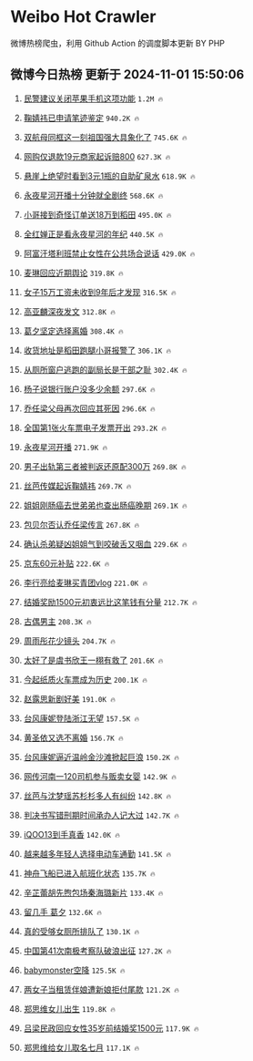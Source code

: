 # Weibo Hot Crawler 



微博热榜爬虫，利用 Github Action 的调度脚本更新 BY PHP 


## 微博今日热榜 更新于 2024-11-01 15:50:06 
1. [民警建议关闭苹果手机这项功能](https://s.weibo.com/weibo?q=%23%E6%B0%91%E8%AD%A6%E5%BB%BA%E8%AE%AE%E5%85%B3%E9%97%AD%E8%8B%B9%E6%9E%9C%E6%89%8B%E6%9C%BA%E8%BF%99%E9%A1%B9%E5%8A%9F%E8%83%BD%23&t=31&band_rank=1&Refer=top) `1.2M 🔥` 

1. [鞠婧祎已申请笔迹鉴定](https://s.weibo.com/weibo?q=%23%E9%9E%A0%E5%A9%A7%E7%A5%8E%E5%B7%B2%E7%94%B3%E8%AF%B7%E7%AC%94%E8%BF%B9%E9%89%B4%E5%AE%9A%23&t=31&band_rank=2&Refer=top) `940.2K 🔥` 

1. [双航母同框这一刻祖国强大具象化了](https://s.weibo.com/weibo?q=%23%E5%8F%8C%E8%88%AA%E6%AF%8D%E5%90%8C%E6%A1%86%E8%BF%99%E4%B8%80%E5%88%BB%E7%A5%96%E5%9B%BD%E5%BC%BA%E5%A4%A7%E5%85%B7%E8%B1%A1%E5%8C%96%E4%BA%86%23&t=31&band_rank=3&Refer=top) `745.6K 🔥` 

1. [网购仅退款19元商家起诉赔800](https://s.weibo.com/weibo?q=%23%E7%BD%91%E8%B4%AD%E4%BB%85%E9%80%80%E6%AC%BE19%E5%85%83%E5%95%86%E5%AE%B6%E8%B5%B7%E8%AF%89%E8%B5%94800%23&t=31&band_rank=4&Refer=top) `627.3K 🔥` 

1. [悬崖上绝望时看到3元1瓶的自助矿泉水](https://s.weibo.com/weibo?q=%23%E6%82%AC%E5%B4%96%E4%B8%8A%E7%BB%9D%E6%9C%9B%E6%97%B6%E7%9C%8B%E5%88%B03%E5%85%831%E7%93%B6%E7%9A%84%E8%87%AA%E5%8A%A9%E7%9F%BF%E6%B3%89%E6%B0%B4%23&t=31&band_rank=5&Refer=top) `618.9K 🔥` 

1. [永夜星河开播十分钟就全剧终](https://s.weibo.com/weibo?q=%E6%B0%B8%E5%A4%9C%E6%98%9F%E6%B2%B3%E5%BC%80%E6%92%AD%E5%8D%81%E5%88%86%E9%92%9F%E5%B0%B1%E5%85%A8%E5%89%A7%E7%BB%88&t=31&band_rank=6&Refer=top) `568.6K 🔥` 

1. [小哥接到奇怪订单送18万到稻田](https://s.weibo.com/weibo?q=%23%E5%B0%8F%E5%93%A5%E6%8E%A5%E5%88%B0%E5%A5%87%E6%80%AA%E8%AE%A2%E5%8D%95%E9%80%8118%E4%B8%87%E5%88%B0%E7%A8%BB%E7%94%B0%23&t=31&band_rank=7&Refer=top) `495.0K 🔥` 

1. [全红婵正是看永夜星河的年纪](https://s.weibo.com/weibo?q=%23%E5%85%A8%E7%BA%A2%E5%A9%B5%E6%AD%A3%E6%98%AF%E7%9C%8B%E6%B0%B8%E5%A4%9C%E6%98%9F%E6%B2%B3%E7%9A%84%E5%B9%B4%E7%BA%AA%23&t=31&band_rank=8&Refer=top) `440.5K 🔥` 

1. [阿富汗塔利班禁止女性在公共场合说话](https://s.weibo.com/weibo?q=%23%E9%98%BF%E5%AF%8C%E6%B1%97%E5%A1%94%E5%88%A9%E7%8F%AD%E7%A6%81%E6%AD%A2%E5%A5%B3%E6%80%A7%E5%9C%A8%E5%85%AC%E5%85%B1%E5%9C%BA%E5%90%88%E8%AF%B4%E8%AF%9D%23&t=31&band_rank=9&Refer=top) `429.0K 🔥` 

1. [麦琳回应近期舆论](https://s.weibo.com/weibo?q=%23%E9%BA%A6%E7%90%B3%E5%9B%9E%E5%BA%94%E8%BF%91%E6%9C%9F%E8%88%86%E8%AE%BA%23&t=31&band_rank=10&Refer=top) `319.8K 🔥` 

1. [女子15万工资未收到9年后才发现](https://s.weibo.com/weibo?q=%23%E5%A5%B3%E5%AD%9015%E4%B8%87%E5%B7%A5%E8%B5%84%E6%9C%AA%E6%94%B6%E5%88%B09%E5%B9%B4%E5%90%8E%E6%89%8D%E5%8F%91%E7%8E%B0%23&t=31&band_rank=11&Refer=top) `316.5K 🔥` 

1. [高亚麟深夜发文](https://s.weibo.com/weibo?q=%23%E9%AB%98%E4%BA%9A%E9%BA%9F%E6%B7%B1%E5%A4%9C%E5%8F%91%E6%96%87%23&t=31&band_rank=12&Refer=top) `312.8K 🔥` 

1. [葛夕坚定选择离婚](https://s.weibo.com/weibo?q=%23%E8%91%9B%E5%A4%95%E5%9D%9A%E5%AE%9A%E9%80%89%E6%8B%A9%E7%A6%BB%E5%A9%9A%23&t=31&band_rank=13&Refer=top) `308.4K 🔥` 

1. [收货地址是稻田跑腿小哥报警了](https://s.weibo.com/weibo?q=%23%E6%94%B6%E8%B4%A7%E5%9C%B0%E5%9D%80%E6%98%AF%E7%A8%BB%E7%94%B0%E8%B7%91%E8%85%BF%E5%B0%8F%E5%93%A5%E6%8A%A5%E8%AD%A6%E4%BA%86%23&t=31&band_rank=14&Refer=top) `306.1K 🔥` 

1. [从厕所窗户逃跑的副局长是干部之耻](https://s.weibo.com/weibo?q=%23%E4%BB%8E%E5%8E%95%E6%89%80%E7%AA%97%E6%88%B7%E9%80%83%E8%B7%91%E7%9A%84%E5%89%AF%E5%B1%80%E9%95%BF%E6%98%AF%E5%B9%B2%E9%83%A8%E4%B9%8B%E8%80%BB%23&t=31&band_rank=15&Refer=top) `302.4K 🔥` 

1. [杨子说银行账户没多少余额](https://s.weibo.com/weibo?q=%23%E6%9D%A8%E5%AD%90%E8%AF%B4%E9%93%B6%E8%A1%8C%E8%B4%A6%E6%88%B7%E6%B2%A1%E5%A4%9A%E5%B0%91%E4%BD%99%E9%A2%9D%23&t=31&band_rank=16&Refer=top) `297.6K 🔥` 

1. [乔任梁父母再次回应其死因](https://s.weibo.com/weibo?q=%23%E4%B9%94%E4%BB%BB%E6%A2%81%E7%88%B6%E6%AF%8D%E5%86%8D%E6%AC%A1%E5%9B%9E%E5%BA%94%E5%85%B6%E6%AD%BB%E5%9B%A0%23&t=31&band_rank=17&Refer=top) `296.6K 🔥` 

1. [全国第1张火车票电子发票开出](https://s.weibo.com/weibo?q=%23%E5%85%A8%E5%9B%BD%E7%AC%AC1%E5%BC%A0%E7%81%AB%E8%BD%A6%E7%A5%A8%E7%94%B5%E5%AD%90%E5%8F%91%E7%A5%A8%E5%BC%80%E5%87%BA%23&t=31&band_rank=18&Refer=top) `293.2K 🔥` 

1. [永夜星河开播](https://s.weibo.com/weibo?q=%23%E6%B0%B8%E5%A4%9C%E6%98%9F%E6%B2%B3%E5%BC%80%E6%92%AD%23&t=31&band_rank=19&Refer=top) `271.9K 🔥` 

1. [男子出轨第三者被判返还原配300万](https://s.weibo.com/weibo?q=%23%E7%94%B7%E5%AD%90%E5%87%BA%E8%BD%A8%E7%AC%AC%E4%B8%89%E8%80%85%E8%A2%AB%E5%88%A4%E8%BF%94%E8%BF%98%E5%8E%9F%E9%85%8D300%E4%B8%87%23&t=31&band_rank=20&Refer=top) `269.8K 🔥` 

1. [丝芭传媒起诉鞠婧祎](https://s.weibo.com/weibo?q=%23%E4%B8%9D%E8%8A%AD%E4%BC%A0%E5%AA%92%E8%B5%B7%E8%AF%89%E9%9E%A0%E5%A9%A7%E7%A5%8E%23&t=31&band_rank=21&Refer=top) `269.7K 🔥` 

1. [姐姐刚肠癌去世弟弟也查出肠癌晚期](https://s.weibo.com/weibo?q=%23%E5%A7%90%E5%A7%90%E5%88%9A%E8%82%A0%E7%99%8C%E5%8E%BB%E4%B8%96%E5%BC%9F%E5%BC%9F%E4%B9%9F%E6%9F%A5%E5%87%BA%E8%82%A0%E7%99%8C%E6%99%9A%E6%9C%9F%23&t=31&band_rank=22&Refer=top) `269.1K 🔥` 

1. [包贝尔否认乔任梁传言](https://s.weibo.com/weibo?q=%23%E5%8C%85%E8%B4%9D%E5%B0%94%E5%90%A6%E8%AE%A4%E4%B9%94%E4%BB%BB%E6%A2%81%E4%BC%A0%E8%A8%80%23&t=31&band_rank=23&Refer=top) `267.8K 🔥` 

1. [确认杀弟疑凶姐姐气到咬破舌又咽血](https://s.weibo.com/weibo?q=%23%E7%A1%AE%E8%AE%A4%E6%9D%80%E5%BC%9F%E7%96%91%E5%87%B6%E5%A7%90%E5%A7%90%E6%B0%94%E5%88%B0%E5%92%AC%E7%A0%B4%E8%88%8C%E5%8F%88%E5%92%BD%E8%A1%80%23&t=31&band_rank=24&Refer=top) `229.6K 🔥` 

1. [京东60元补贴](https://s.weibo.com/weibo?q=%23%E4%BA%AC%E4%B8%9C60%E5%85%83%E8%A1%A5%E8%B4%B4%23&t=31&band_rank=25&Refer=top) `222.6K 🔥` 

1. [李行亮给麦琳买青团vlog](https://s.weibo.com/weibo?q=%23%E6%9D%8E%E8%A1%8C%E4%BA%AE%E7%BB%99%E9%BA%A6%E7%90%B3%E4%B9%B0%E9%9D%92%E5%9B%A2vlog%23&t=31&band_rank=26&Refer=top) `221.0K 🔥` 

1. [结婚奖励1500元初衷远比这笔钱有分量](https://s.weibo.com/weibo?q=%23%E7%BB%93%E5%A9%9A%E5%A5%96%E5%8A%B11500%E5%85%83%E5%88%9D%E8%A1%B7%E8%BF%9C%E6%AF%94%E8%BF%99%E7%AC%94%E9%92%B1%E6%9C%89%E5%88%86%E9%87%8F%23&t=31&band_rank=27&Refer=top) `212.7K 🔥` 

1. [古偶男主](https://s.weibo.com/weibo?q=%E5%8F%A4%E5%81%B6%E7%94%B7%E4%B8%BB&t=31&band_rank=28&Refer=top) `208.3K 🔥` 

1. [周雨彤花少镜头](https://s.weibo.com/weibo?q=%E5%91%A8%E9%9B%A8%E5%BD%A4%E8%8A%B1%E5%B0%91%E9%95%9C%E5%A4%B4&t=31&band_rank=29&Refer=top) `204.7K 🔥` 

1. [太好了是虞书欣王一栩有救了](https://s.weibo.com/weibo?q=%E5%A4%AA%E5%A5%BD%E4%BA%86%E6%98%AF%E8%99%9E%E4%B9%A6%E6%AC%A3%E7%8E%8B%E4%B8%80%E6%A0%A9%E6%9C%89%E6%95%91%E4%BA%86&t=31&band_rank=30&Refer=top) `201.6K 🔥` 

1. [今起纸质火车票成为历史](https://s.weibo.com/weibo?q=%23%E4%BB%8A%E8%B5%B7%E7%BA%B8%E8%B4%A8%E7%81%AB%E8%BD%A6%E7%A5%A8%E6%88%90%E4%B8%BA%E5%8E%86%E5%8F%B2%23&t=31&band_rank=31&Refer=top) `200.1K 🔥` 

1. [赵露思新剧好美](https://s.weibo.com/weibo?q=%E8%B5%B5%E9%9C%B2%E6%80%9D%E6%96%B0%E5%89%A7%E5%A5%BD%E7%BE%8E&t=31&band_rank=32&Refer=top) `191.0K 🔥` 

1. [台风康妮登陆浙江无望](https://s.weibo.com/weibo?q=%23%E5%8F%B0%E9%A3%8E%E5%BA%B7%E5%A6%AE%E7%99%BB%E9%99%86%E6%B5%99%E6%B1%9F%E6%97%A0%E6%9C%9B%23&t=31&band_rank=33&Refer=top) `157.5K 🔥` 

1. [黄圣依又选不离婚](https://s.weibo.com/weibo?q=%E9%BB%84%E5%9C%A3%E4%BE%9D%E5%8F%88%E9%80%89%E4%B8%8D%E7%A6%BB%E5%A9%9A&t=31&band_rank=34&Refer=top) `156.7K 🔥` 

1. [台风康妮逼近温岭金沙滩掀起巨浪](https://s.weibo.com/weibo?q=%23%E5%8F%B0%E9%A3%8E%E5%BA%B7%E5%A6%AE%E9%80%BC%E8%BF%91%E6%B8%A9%E5%B2%AD%E9%87%91%E6%B2%99%E6%BB%A9%E6%8E%80%E8%B5%B7%E5%B7%A8%E6%B5%AA%23&t=31&band_rank=35&Refer=top) `150.2K 🔥` 

1. [网传河南一120司机参与贩卖女婴](https://s.weibo.com/weibo?q=%23%E7%BD%91%E4%BC%A0%E6%B2%B3%E5%8D%97%E4%B8%80120%E5%8F%B8%E6%9C%BA%E5%8F%82%E4%B8%8E%E8%B4%A9%E5%8D%96%E5%A5%B3%E5%A9%B4%23&t=31&band_rank=36&Refer=top) `142.9K 🔥` 

1. [丝芭与沈梦瑶苏杉杉多人有纠纷](https://s.weibo.com/weibo?q=%23%E4%B8%9D%E8%8A%AD%E4%B8%8E%E6%B2%88%E6%A2%A6%E7%91%B6%E8%8B%8F%E6%9D%89%E6%9D%89%E5%A4%9A%E4%BA%BA%E6%9C%89%E7%BA%A0%E7%BA%B7%23&t=31&band_rank=37&Refer=top) `142.8K 🔥` 

1. [判决书写错刑期时间承办人记大过](https://s.weibo.com/weibo?q=%23%E5%88%A4%E5%86%B3%E4%B9%A6%E5%86%99%E9%94%99%E5%88%91%E6%9C%9F%E6%97%B6%E9%97%B4%E6%89%BF%E5%8A%9E%E4%BA%BA%E8%AE%B0%E5%A4%A7%E8%BF%87%23&t=31&band_rank=38&Refer=top) `142.7K 🔥` 

1. [iQOO13到手真香](https://s.weibo.com/weibo?q=%23iQOO13%E5%88%B0%E6%89%8B%E7%9C%9F%E9%A6%99%23&t=31&band_rank=39&Refer=top) `142.0K 🔥` 

1. [越来越多年轻人选择电动车通勤](https://s.weibo.com/weibo?q=%23%E8%B6%8A%E6%9D%A5%E8%B6%8A%E5%A4%9A%E5%B9%B4%E8%BD%BB%E4%BA%BA%E9%80%89%E6%8B%A9%E7%94%B5%E5%8A%A8%E8%BD%A6%E9%80%9A%E5%8B%A4%23&t=31&band_rank=40&Refer=top) `141.5K 🔥` 

1. [神舟飞船已进入航班化状态](https://s.weibo.com/weibo?q=%23%E7%A5%9E%E8%88%9F%E9%A3%9E%E8%88%B9%E5%B7%B2%E8%BF%9B%E5%85%A5%E8%88%AA%E7%8F%AD%E5%8C%96%E7%8A%B6%E6%80%81%23&t=31&band_rank=41&Refer=top) `135.7K 🔥` 

1. [辛芷蕾胡先煦包场秦海璐新片](https://s.weibo.com/weibo?q=%E8%BE%9B%E8%8A%B7%E8%95%BE%E8%83%A1%E5%85%88%E7%85%A6%E5%8C%85%E5%9C%BA%E7%A7%A6%E6%B5%B7%E7%92%90%E6%96%B0%E7%89%87&t=31&band_rank=42&Refer=top) `133.4K 🔥` 

1. [留几手 葛夕](https://s.weibo.com/weibo?q=%E7%95%99%E5%87%A0%E6%89%8B%20%E8%91%9B%E5%A4%95&t=31&band_rank=43&Refer=top) `132.6K 🔥` 

1. [真的受够女厕所排队了](https://s.weibo.com/weibo?q=%23%E7%9C%9F%E7%9A%84%E5%8F%97%E5%A4%9F%E5%A5%B3%E5%8E%95%E6%89%80%E6%8E%92%E9%98%9F%E4%BA%86%23&t=31&band_rank=44&Refer=top) `130.1K 🔥` 

1. [中国第41次南极考察队破浪出征](https://s.weibo.com/weibo?q=%23%E4%B8%AD%E5%9B%BD%E7%AC%AC41%E6%AC%A1%E5%8D%97%E6%9E%81%E8%80%83%E5%AF%9F%E9%98%9F%E7%A0%B4%E6%B5%AA%E5%87%BA%E5%BE%81%23&t=31&band_rank=45&Refer=top) `127.2K 🔥` 

1. [babymonster空降](https://s.weibo.com/weibo?q=babymonster%E7%A9%BA%E9%99%8D&t=31&band_rank=46&Refer=top) `125.5K 🔥` 

1. [两女子当租赁伴娘遭新娘拒付尾款](https://s.weibo.com/weibo?q=%23%E4%B8%A4%E5%A5%B3%E5%AD%90%E5%BD%93%E7%A7%9F%E8%B5%81%E4%BC%B4%E5%A8%98%E9%81%AD%E6%96%B0%E5%A8%98%E6%8B%92%E4%BB%98%E5%B0%BE%E6%AC%BE%23&t=31&band_rank=47&Refer=top) `121.2K 🔥` 

1. [郑思维女儿出生](https://s.weibo.com/weibo?q=%23%E9%83%91%E6%80%9D%E7%BB%B4%E5%A5%B3%E5%84%BF%E5%87%BA%E7%94%9F%23&t=31&band_rank=48&Refer=top) `119.8K 🔥` 

1. [吕梁民政回应女性35岁前结婚奖1500元](https://s.weibo.com/weibo?q=%23%E5%90%95%E6%A2%81%E6%B0%91%E6%94%BF%E5%9B%9E%E5%BA%94%E5%A5%B3%E6%80%A735%E5%B2%81%E5%89%8D%E7%BB%93%E5%A9%9A%E5%A5%961500%E5%85%83%23&t=31&band_rank=49&Refer=top) `117.9K 🔥` 

1. [郑思维给女儿取名七月](https://s.weibo.com/weibo?q=%23%E9%83%91%E6%80%9D%E7%BB%B4%E7%BB%99%E5%A5%B3%E5%84%BF%E5%8F%96%E5%90%8D%E4%B8%83%E6%9C%88%23&t=31&band_rank=50&Refer=top) `117.1K 🔥` 

